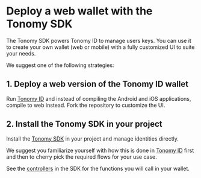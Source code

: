 # Deploy a web wallet with the Tonomy SDK

The Tonomy SDK powers Tonomy ID to manage users keys. You can use it to create your own wallet (web or mobile) with a fully customized UI to suite your needs.

We suggest one of the following strategies:

## 1. Deploy a web version of the Tonomy ID wallet

Run <a href="https://github.com/Tonomy-Foundation/Tonomy-ID" target="_blank">Tonomy ID</a> and instead of compiling the Android and iOS applications, compile to web instead. Fork the repository to customize the UI.

## 2. Install the Tonomy SDK in your project

Install the <a href="https://github.com/Tonomy-Foundation/Tonomy-ID-SDK" target="_blank">Tonomy SDK</a> in your project and manage identities directly.

We suggest you familiarize yourself with how this is done in <a href="https://github.com/Tonomy-Foundation/Tonomy-ID" target="_blank">Tonomy ID</a> first and then to cherry pick the required flows for your use case.

See the <a href="https://github.com/Tonomy-Foundation/Tonomy-ID-SDK/tree/master/src/sdk/controllers" target="_blank">controllers</a> in the SDK for the functions you will call in your wallet.

